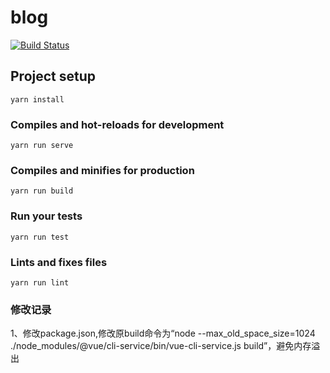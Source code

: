 # blog

[![Build Status](https://travis-ci.org/slzll/vue-blog.svg?branch=master)](https://travis-ci.org/slzll/vue-blog)

## Project setup
```
yarn install
```

### Compiles and hot-reloads for development
```
yarn run serve
```

### Compiles and minifies for production
```
yarn run build
```

### Run your tests
```
yarn run test
```

### Lints and fixes files
```
yarn run lint
```

### 修改记录
1、修改package.json,修改原build命令为“node --max_old_space_size=1024 ./node_modules/@vue/cli-service/bin/vue-cli-service.js build”，避免内存溢出
